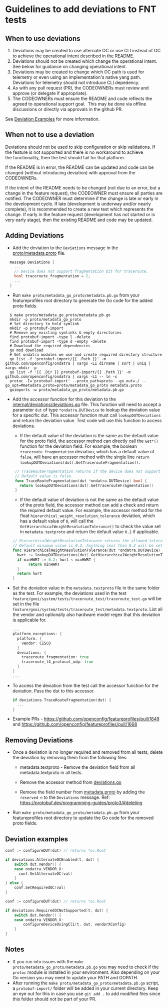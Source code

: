 # Guidelines to add deviations to FNT tests

## When to use deviations

1. Deviations may be created to use alternate OC or use CLI instead of OC to
   achieve the operational intent described in the README.
2. Deviations should not be created which change the operational intent.  See
   below for guidance on changing operational intent.
3. Deviations may be created to change which OC path is used for telemetry or
   even using an implementation's native yang path.  Deviations for telemetry
   should not introduce CLI depedency.
4. As with any pull request (PR), the CODEOWNERs must review and approve (or
   delegate if appropriate).
5. The CODEOWNERs must ensure the README and code reflects the agreed to
   operational support goal.  This may be done via offline discussions or
   directly via approvals in the github PR.

See [Deviation Examples](#deviation-examples) for more information.

## When not to use a deviation

Deviations should not be used to skip configuration or skip validations.  If the
feature is not supported and there is no workaround to achieve
the functionality, then the test should fail for that platform.

If the README is in error, the README can be updated and code can be changed
(without introducing deviation) with approval from the CODEOWNERs.

If the intent of the README needs to be changed (not due to an error, but a
change in the feature request), the CODEOWNER must ensure all parties are
notified.  The CODEOWNER must determine if the change is late or early in the
development cycle.  If late (development is underway and/or nearly complete), it
is recommended to create a new test which represents the change.  If early in
the feature request (development has not started or is very early stage), then
the existing README and code may be updated.

## Adding Deviations

* Add the deviation to the `Deviations` message in the
  [proto/metadata.proto](https://github.com/openconfig/featureprofiles/blob/main/proto/metadata.proto)
  file.

```go
  message Deviations {
    ...
    // Device does not support fragmentation bit for traceroute.
    bool traceroute_fragmentation = 2;
    ...
  }
```

* Run `make proto/metadata_go_proto/metadata.pb.go` from your featureprofiles root directory to generate the Go code for the added proto fields.

```shell
  $ make proto/metadata_go_proto/metadata.pb.go
  mkdir -p proto/metadata_go_proto
  # Set directory to hold symlink
  mkdir -p protobuf-import
  # Remove any existing symlinks & empty directories
  find protobuf-import -type l -delete
  find protobuf-import -type d -empty -delete
  # Download the required dependencies
  go mod download
  # Get ondatra modules we use and create required directory structure
  go list -f 'protobuf-import/{{ .Path }}' -m github.com/openconfig/ondatra | xargs -L1 dirname | sort | uniq | xargs mkdir -p
  go list -f '{{ .Dir }} protobuf-import/{{ .Path }}' -m github.com/openconfig/ondatra | xargs -L1 -- ln -s
  protoc -I='protobuf-import' --proto_path=proto --go_out=./ --go_opt=Mmetadata.proto=proto/metadata_go_proto metadata.proto
  goimports -w proto/metadata_go_proto/metadata.pb.go
```

* Add the accessor function for this deviation to the
  [internal/deviations/deviations.go](https://github.com/openconfig/featureprofiles/blob/main/internal/deviations/deviations.go)
  file. This function will need to accept a parameter `dut` of type
  `*ondatra.DUTDevice` to lookup the deviation value for a specific dut. This
  accessor function must call `lookupDUTDeviations` and return the deviation
  value. Test code will use this function to access deviations.
  * If the default value of the deviation is the same as the default value for
    the proto field, the accessor method can directly call the `Get*()` function
    for the deviation field. For example, the boolean `traceroute_fragmentation`
    deviation, which has a default value of `false`, will have an accessor
    method with the single line `return
    lookupDUTDeviations(dut).GetTracerouteFragmentation()`.

  ```go
   // TraceRouteFragmentation returns if the device does not support fragmentation bit for traceroute.
   // Default value is false.
   func TraceRouteFragmentation(dut *ondatra.DUTDevice) bool {
     return lookupDUTDeviations(dut).GetTracerouteFragmentation()
   }
   ```

  * If the default value of deviation is not the same as the default value of
    the proto field, the accessor method can add a check and return the required
    default value. For example, the accessor method for the float
    `hierarchical_weight_resolution_tolerance` deviation, which has a default
    value of `0`, will call the `GetHierarchicalWeightResolutionTolerance()` to
    check the value set in `metadata.textproto` and return the default value
    `0.2` if applicable.

   ```go
   // HierarchicalWeightResolutionTolerance returns the allowed tolerance for BGP traffic flow while comparing for pass or fail conditions.
   // Default minimum value is 0.2. Anything less than 0.2 will be set to 0.2.
   func HierarchicalWeightResolutionTolerance(dut *ondatra.DUTDevice) float64 {
     hwrt := lookupDUTDeviations(dut).GetHierarchicalWeightResolutionTolerance()
     if minHWRT := 0.2; hwrt < minHWRT {
          return minHWRT
     }
     return hwrt
   }
   ```

* Set the deviation value in the `metadata.textproto` file in the same folder as
  the test. For example, the deviations used in the test
  `feature/gnoi/system/tests/traceroute_test/traceroute_test.go` will be set in
  the file `feature/gnoi/system/tests/traceroute_test/metadata.textproto`. List
  all the vendor and optionally also hardware model regex that this deviation is
  applicable for.

  ```go
  ...
  platform_exceptions: {
    platform: {
      vendor: CISCO
    }
    deviations: {
      traceroute_fragmentation: true
      traceroute_l4_protocol_udp: true
    }
  }
  ...
  ```

* To access the deviation from the test call the accessor function for the
  deviation. Pass the dut to this accessor.

  ```go
  if deviations.TraceRouteFragmentation(dut) {
    ...
  }
  ```

* Example PRs - <https://github.com/openconfig/featureprofiles/pull/1649> and
  <https://github.com/openconfig/featureprofiles/pull/1668>

## Removing Deviations

* Once a deviation is no longer required and removed from all tests, delete the
  deviation by removing them from the following files:

  * metadata.textproto - Remove the deviation field from all metadata.textproto
    in all tests.

  * Remove the accessor method from
    [deviations.go](https://github.com/openconfig/featureprofiles/blob/main/internal/deviations/deviations.go)

  * Remove the field number from
    [metadata.proto](https://github.com/openconfig/featureprofiles/blob/main/proto/metadata.proto)
    by adding the `reserved n` to the `Deviations` message.   Ref:
    <https://protobuf.dev/programming-guides/proto3/#deleting>

* Run `make proto/metadata_go_proto/metadata.pb.go` from your featureprofiles
  root directory to update the Go code for the removed proto fields.

## Deviation examples

```go
conf := configureDUT(dut) // returns *oc.Root

if deviations.AlternateOCEnabled(t, dut) {
    switch dut.Vendor() {
    case ondatra.VENDOR_X:
      conf.SetAlternateOC(val)
    }
} else {
    conf.SetRequiredOC(val)
}
```

```go
conf := configureDUT(dut) // returns *oc.Root

if deviations.RequiredOCNotSupported(t, dut) {
    switch dut.Vendor() {
    case ondatra.VENDOR_X:
        configureDeviceUsingCli(t, dut, vendorXConfig)
    }
}
```

## Notes

* If you run into issues with the `make proto/metadata_go_proto/metadata.pb.go`
  you may need to check if the `protoc` module is installed in your environment.
  Also depending on your Go version you may need to update your PATH and GOPATH.
* After running the `make proto/metadata_go_proto/metadata.pb.go` script, a
  `protobuf-import/` folder will be added in your current directory. Keep an eye
  out for this in case you use `git add .` to add modified files since this
  folder should not be part of your PR.
